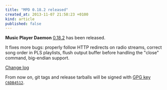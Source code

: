 ```yaml
---
title: "MPD 0.18.2 released"
created_at: 2013-11-07 21:58:23 +0100
kind: article
published: false
---
```


**Music Player Daemon** [0.18.2](/download/mpd/0.18/mpd-0.18.2.tar.xz)
has been released.

It fixes more bugs: properly follow HTTP redirects on radio streams,
correct song order in PLS playlists, flush output buffer before
handling the "close" command, big-endian support.

[Change log](http://git.musicpd.org/cgit/master/mpd.git/plain/NEWS?h=release-0.18.2)

From now on, git tags and release tarballs will be signed with
[GPG key `C6DB4512`](http://pgp.mit.edu:11371/pks/lookup?op=get&search=0x236E8A58C6DB4512).
